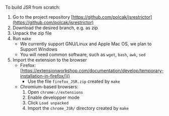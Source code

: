 To build JSR from scratch:

1. Go to the project repository [https://github.com/polcak/jsrestrictor](https://github.com/polcak/jsrestrictor)
1. Download the desired branch, e.g. as zip
1. Unpack the zip file
1. Run `make`
	* We currently support GNU/Linux and Apple Mac OS, we plan to Support Windows
	* You will need common software, such as `wget`, `bash`, `awk`, `sed`
1. Import the extension to the browser
	* Firefox: [https://extensionworkshop.com/documentation/develop/temporary-installation-in-firefox/]()
		* Use the file `firefox_JSR.zip` created by `make`
	* Chromium-based browsers:
		1. Open `chrome://extensions`
		1. Enable developper mode
		1. Click `Load unpacked`
		1. Import the `chrome_JSR/` directory created by `make`
